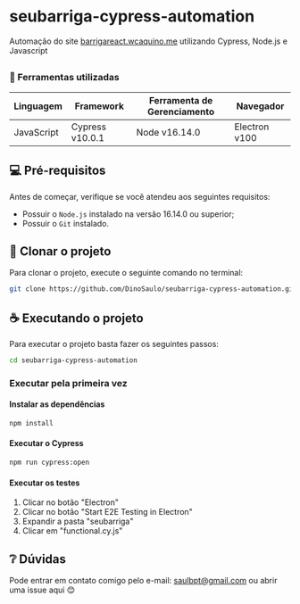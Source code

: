 # seubarriga-cypress-automation

Automação do site [barrigareact.wcaquino.me](https://barrigareact.wcaquino.me/) utilizando Cypress, Node.js e Javascript

##

<!--- Utilizando o exemplos do repositório https://github.com/iuricode/readme-template para esse README.md --->

###  📝 Ferramentas utilizadas
| Linguagem     | Framework         | Ferramenta de Gerenciamento | Navegador       |
|---------------|-------------------|-----------------------------|-----------------|
| JavaScript    | Cypress v10.0.1   | Node v16.14.0               | Electron v100   |

## 💻 Pré-requisitos

Antes de começar, verifique se você atendeu aos seguintes requisitos:

* Possuir o `Node.js` instalado na versão 16.14.0 ou superior;
* Possuir o `Git` instalado.

## 🚀 Clonar o projeto

Para clonar o projeto, execute o seguinte comando no terminal:


``` bash
git clone https://github.com/DinoSaulo/seubarriga-cypress-automation.git
```

## ☕ Executando o projeto

Para executar o projeto basta fazer os seguintes passos:

```bash
cd seubarriga-cypress-automation
```

### Executar pela primeira vez

#### Instalar as dependências

```bash
npm install
```

#### Executar o Cypress

```bash
npm run cypress:open
```

#### Executar os testes

1. Clicar no botão "Electron"
2. Clicar no botão "Start E2E Testing in Electron"
3. Expandir a pasta "seubarriga"
4. Clicar em "functional.cy.js"


## ❔ Dúvidas

Pode entrar em contato comigo pelo e-mail: saulbpt@gmail.com ou abrir uma issue aqui 😊
